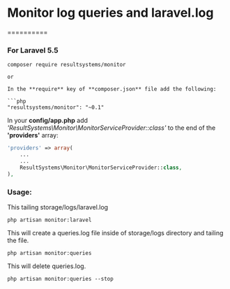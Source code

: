 # Monitor log queries and laravel.log
==========

### For Laravel 5.5

```shell
composer require resultsystems/monitor

or 

In the **require** key of **composer.json** file add the following:

```php
"resultsystems/monitor": "~0.1"
```

In your **config/app.php** add *'ResultSystems\Monitor\MonitorServiceProvider::class'* to the end of the **'providers'** array:

```php
'providers' => array(
    ...
    ...
    ResultSystems\Monitor\MonitorServiceProvider::class,
),
```

### Usage:


This tailing storage/logs/laravel.log

```shell
php artisan monitor:laravel
```

This will create a queries.log file inside of storage/logs directory and tailing the file.

```shell
php artisan monitor:queries
```

This will delete queries.log.

```shell
php artisan monitor:queries --stop
```
